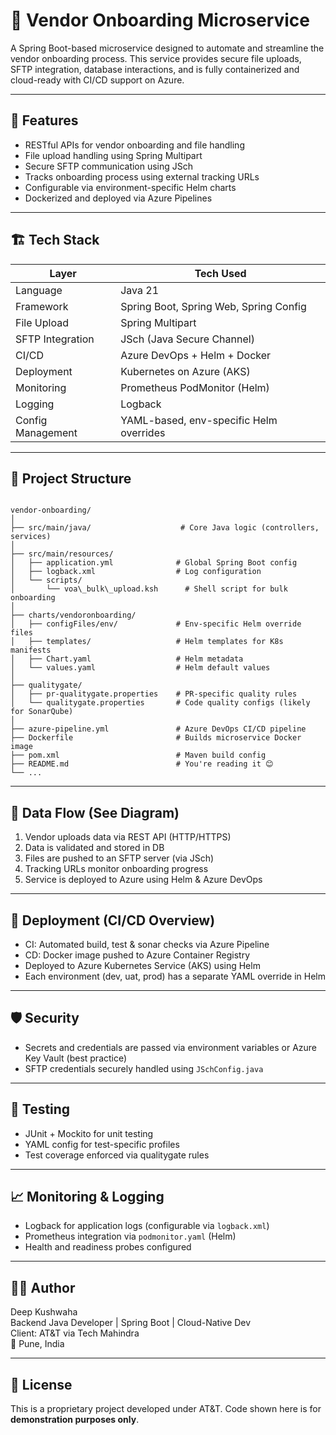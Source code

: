 
# 🚀 Vendor Onboarding Microservice

A Spring Boot-based microservice designed to automate and streamline the vendor onboarding process. This service provides secure file uploads, SFTP integration, database interactions, and is fully containerized and cloud-ready with CI/CD support on Azure.

---

## 📌 Features

- RESTful APIs for vendor onboarding and file handling
- File upload handling using Spring Multipart
- Secure SFTP communication using JSch
- Tracks onboarding process using external tracking URLs
- Configurable via environment-specific Helm charts
- Dockerized and deployed via Azure Pipelines

---

## 🏗️ Tech Stack

| Layer               | Tech Used                                |
|--------------------|-------------------------------------------|
| Language           | Java 21                                   |
| Framework          | Spring Boot, Spring Web, Spring Config    |
| File Upload        | Spring Multipart                          |
| SFTP Integration   | JSch (Java Secure Channel)                |
| CI/CD              | Azure DevOps + Helm + Docker              |
| Deployment         | Kubernetes on Azure (AKS)                 |
| Monitoring         | Prometheus PodMonitor (Helm)              |
| Logging            | Logback                                    |
| Config Management  | YAML-based, env-specific Helm overrides   |

---

## 📂 Project Structure

```

vendor-onboarding/
│
├── src/main/java/                    # Core Java logic (controllers, services)
│
├── src/main/resources/
│   ├── application.yml              # Global Spring Boot config
│   ├── logback.xml                  # Log configuration
│   └── scripts/
│       └── voa\_bulk\_upload.ksh      # Shell script for bulk onboarding
│
├── charts/vendoronboarding/
│   ├── configFiles/env/             # Env-specific Helm override files
│   ├── templates/                   # Helm templates for K8s manifests
│   ├── Chart.yaml                   # Helm metadata
│   └── values.yaml                  # Helm default values
│
├── qualitygate/
│   ├── pr-qualitygate.properties    # PR-specific quality rules
│   └── qualitygate.properties       # Code quality configs (likely for SonarQube)
│
├── azure-pipeline.yml               # Azure DevOps CI/CD pipeline
├── Dockerfile                       # Builds microservice Docker image
├── pom.xml                          # Maven build config
├── README.md                        # You're reading it 😊
└── ...

```

---

## 🔄 Data Flow (See Diagram)

1. Vendor uploads data via REST API (HTTP/HTTPS)
2. Data is validated and stored in DB
3. Files are pushed to an SFTP server (via JSch)
4. Tracking URLs monitor onboarding progress
5. Service is deployed to Azure using Helm & Azure DevOps

---

## 🚢 Deployment (CI/CD Overview)

- CI: Automated build, test & sonar checks via Azure Pipeline
- CD: Docker image pushed to Azure Container Registry
- Deployed to Azure Kubernetes Service (AKS) using Helm
- Each environment (dev, uat, prod) has a separate YAML override in Helm

---

## 🛡️ Security

- Secrets and credentials are passed via environment variables or Azure Key Vault (best practice)
- SFTP credentials securely handled using `JSchConfig.java`

---

## 🧪 Testing

- JUnit + Mockito for unit testing
- YAML config for test-specific profiles
- Test coverage enforced via qualitygate rules

---

## 📈 Monitoring & Logging

- Logback for application logs (configurable via `logback.xml`)
- Prometheus integration via `podmonitor.yaml` (Helm)
- Health and readiness probes configured

---

## 🧑‍💻 Author

Deep Kushwaha  
Backend Java Developer | Spring Boot | Cloud-Native Dev  
Client: AT&T via Tech Mahindra  
📍 Pune, India 

---

## 📎 License

This is a proprietary project developed under AT&T. Code shown here is for **demonstration purposes only**.

```
